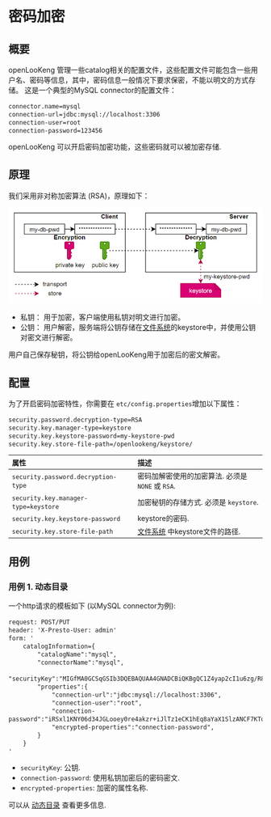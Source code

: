 
密码加密
===================

概要
-------------------------
openLooKeng 管理一些catalog相关的配置文件，这些配置文件可能包含一些用户名、密码等信息，其中，密码信息一般情况下要求保密，不能以明文的方式存储。
这是一个典型的MySQL connector的配置文件：
```
connector.name=mysql
connection-url=jdbc:mysql://localhost:3306
connection-user=root
connection-password=123456
```
openLooKeng 可以开启密码加密功能，这些密码就可以被加密存储.

原理
-------------------------
我们采用非对称加密算法 (RSA)，原理如下：

![password-encryption-principle](../images/password-encryption-principal.PNG)

* 私钥： 用于加密，客户端使用私钥对明文进行加密。
* 公钥： 用户解密，服务端将公钥存储在[文件系统](../develop/filesystem.md )的keystore中，并使用公钥对密文进行解密。

用户自己保存秘钥，将公钥给openLooKeng用于加密后的密文解密。

配置
-------------------------

为了开启密码加密特性，你需要在 `etc/config.properties`增加以下属性：
```
security.password.decryption-type=RSA
security.key.manager-type=keystore
security.key.keystore-password=my-keystore-pwd
security.key.store-file-path=/openlookeng/keystore/
```

| 属性                          | 描述                                                  |
| :-------------------------------- | :----------------------------------------------------------- |
| `security.password.decryption-type` | 密码加解密使用的加密算法. 必须是 `NONE` 或 `RSA`. |
| `security.key.manager-type=keystore`       | 加密秘钥的存储方式. 必须是 `keystore`. |
| `security.key.keystore-password`          | keystore的密码.                                         |
| `security.key.store-file-path`          | [文件系统](../develop/filesystem.md) 中keystore文件的路径.                                          |

用例
-------------------------
### 用例 1. 动态目录
一个http请求的模板如下 (以MySQL connector为例):
```
request: POST/PUT
header: 'X-Presto-User: admin'
form: '
    catalogInformation={
        "catalogName":"mysql",
        "connectorName":"mysql",
        "securityKey":"MIGfMA0GCSqGSIb3DQEBAQUAA4GNADCBiQKBgQC1Z4yap2cI1u6zg/R8vTcltOy8xxeOt/VG0xEArud+c5rI9h2kWy8Uo7hTFN/JapVDENT17fEzd+SqrlvcmD8ceDH07+OW2RRGcQjR0GKpKGSmubEHdH01xzpuQ1+m83B84Ir5eqcWx6QIwBPQsqqjeNpHhYdJLMpSrX1V+c7UUQIDAQAB",
        "properties":{
            "connection-url":"jdbc:mysql://localhost:3306",
            "connection-user":"root",
            "connection-password":"iRSxl1KNY06d34JGLooey0re4akzr+iJlTz1eCK1hEq8aYaX1SlzANCF7KTq6o2cF71OjINGvNjR0DXRed6gu3QYODw1Src0wiY0OvO9xfcffVt2rFvM/o238MJz1yhIcPn1BrrEgW5qVjzbbvzkS/fX+pTDqKNGAd3qefDLCuc=",
            "encrypted-properties":"connection-password",
        }
    }
'
```
* `securityKey`: 公钥.
* `connection-password`: 使用私钥加密后的密码密文.
* `encrypted-properties`: 加密的属性名称.

可以从 [动态目录](../admin/dynamic-catalog.md) 查看更多信息.